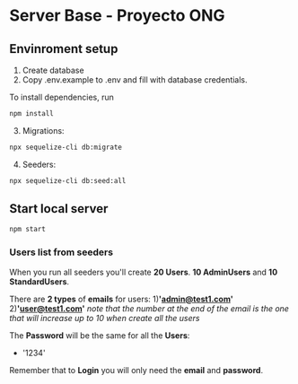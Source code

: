 # Server Base - Proyecto ONG


## Envinroment setup

1) Create database
2) Copy .env.example to .env and fill with database credentials.

To install dependencies, run
``` bash
npm install
```

3) Migrations:
``` bash
npx sequelize-cli db:migrate
```

4) Seeders:
``` bash
npx sequelize-cli db:seed:all
```

## Start local server

``` bash
npm start
```
### Users list from seeders
When you run all seeders you'll create **20 Users**. **10 AdminUsers** and **10 StandardUsers**.

There are **2 types** of **emails** for users:
1)**'admin@test1.com'**
2)**'user@test1.com'**
*note that the number at the end of the email is the one that will increase up to 10 when create all the users*

The **Password** will be the same for all the **Users**:
- '1234'

Remember that to **Login** you will only need the **email** and **password**.